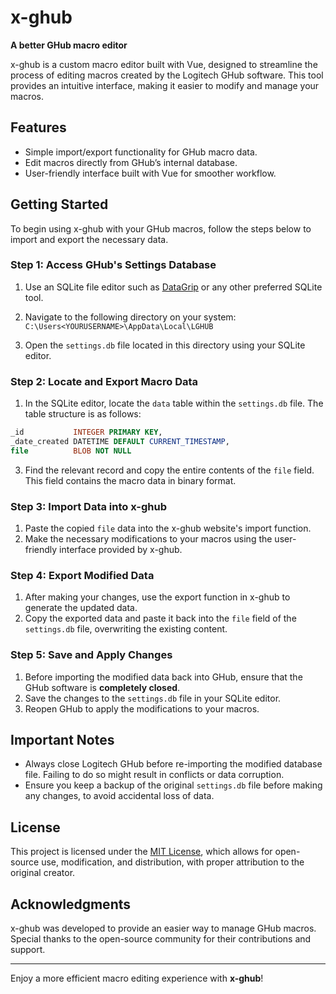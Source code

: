 # x-ghub
**A better GHub macro editor**

x-ghub is a custom macro editor built with Vue, designed to streamline the process of editing macros created by the Logitech GHub software. This tool provides an intuitive interface, making it easier to modify and manage your macros.

## Features
- Simple import/export functionality for GHub macro data.
- Edit macros directly from GHub’s internal database.
- User-friendly interface built with Vue for smoother workflow.

## Getting Started

To begin using x-ghub with your GHub macros, follow the steps below to import and export the necessary data.

### Step 1: Access GHub's Settings Database
1. Use an SQLite file editor such as [DataGrip](https://www.jetbrains.com/datagrip/) or any other preferred SQLite tool.
2. Navigate to the following directory on your system: ```C:\Users<YOURUSERNAME>\AppData\Local\LGHUB```

3. Open the `settings.db` file located in this directory using your SQLite editor.

### Step 2: Locate and Export Macro Data
1. In the SQLite editor, locate the `data` table within the `settings.db` file. The table structure is as follows:
```sql
_id           INTEGER PRIMARY KEY,
_date_created DATETIME DEFAULT CURRENT_TIMESTAMP,
file          BLOB NOT NULL
```
3. Find the relevant record and copy the entire contents of the `file` field. This field contains the macro data in binary format.

### Step 3: Import Data into x-ghub
1. Paste the copied `file` data into the x-ghub website's import function.
2. Make the necessary modifications to your macros using the user-friendly interface provided by x-ghub.

### Step 4: Export Modified Data
1. After making your changes, use the export function in x-ghub to generate the updated data.
2. Copy the exported data and paste it back into the `file` field of the `settings.db` file, overwriting the existing content.

### Step 5: Save and Apply Changes
1. Before importing the modified data back into GHub, ensure that the GHub software is **completely closed**.
2. Save the changes to the `settings.db` file in your SQLite editor.
3. Reopen GHub to apply the modifications to your macros.

## Important Notes
- Always close Logitech GHub before re-importing the modified database file. Failing to do so might result in conflicts or data corruption.
- Ensure you keep a backup of the original `settings.db` file before making any changes, to avoid accidental loss of data.

## License
This project is licensed under the [MIT License](LICENSE), which allows for open-source use, modification, and distribution, with proper attribution to the original creator.

## Acknowledgments
x-ghub was developed to provide an easier way to manage GHub macros. Special thanks to the open-source community for their contributions and support.

---

Enjoy a more efficient macro editing experience with **x-ghub**!
